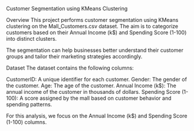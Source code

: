 Customer Segmentation using KMeans Clustering


Overview
This project performs customer segmentation using KMeans clustering on the Mall_Customers.csv dataset. The aim is to categorize customers based on their Annual Income (k$) and Spending Score (1-100) into distinct clusters.

The segmentation can help businesses better understand their customer groups and tailor their marketing strategies accordingly.

Dataset
The dataset contains the following columns:

CustomerID: A unique identifier for each customer.
Gender: The gender of the customer.
Age: The age of the customer.
Annual Income (k$): The annual income of the customer in thousands of dollars.
Spending Score (1-100): A score assigned by the mall based on customer behavior and spending patterns.


For this analysis, we focus on the Annual Income (k$) and Spending Score (1-100) columns.
